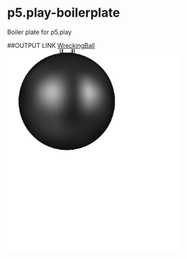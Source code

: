 # p5.play-boilerplate
Boiler plate for p5.play

##OUTPUT LINK
[WreckingBall](https://romaviraj.github.io/wreckingBall34/)
![alt WreckingB](ball1.png)
